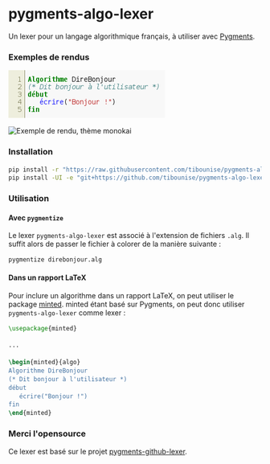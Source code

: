 # pygments-algo-lexer

Un lexer pour un langage algorithmique français, à utiliser avec [Pygments](http://pygments.org/).

### Exemples de rendus

![Exemple de rendu, thème par défaut de Pygments](img/direbonjour.png)

![Exemple de rendu, thème monokai](img/annéebissextile.png)

### Installation

```bash
pip install -r "https://raw.githubusercontent.com/tibounise/pygments-algo-lexer/master/requirements.txt"
pip install -UI -e "git+https://github.com/tibounise/pygments-algo-lexer.git#egg=pygments-algo-lexer"
```

### Utilisation

#### Avec `pygmentize`

Le lexer `pygments-algo-lexer` est associé à l'extension de fichiers `.alg`. Il suffit alors de passer le fichier à colorer de la manière suivante :

```
pygmentize direbonjour.alg
```

#### Dans un rapport LaTeX

Pour inclure un algorithme dans un rapport LaTeX, on peut utiliser le package [minted](). minted étant basé sur Pygments, on peut donc utiliser `pygments-algo-lexer` comme lexer :

```latex
\usepackage{minted}

...

\begin{minted}{algo}
Algorithme DireBonjour
(* Dit bonjour à l'utilisateur *)
début
   écrire("Bonjour !")
fin
\end{minted}
```

### Merci l'opensource

Ce lexer est basé sur le projet [pygments-github-lexer](https://github.com/liluo/pygments-github-lexers).

